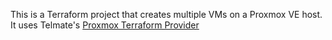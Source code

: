 This is a Terraform project that creates multiple VMs on a Proxmox VE host. It uses Telmate's [Proxmox Terraform Provider](https://registry.terraform.io/providers/Telmate/proxmox/latest/docs)
